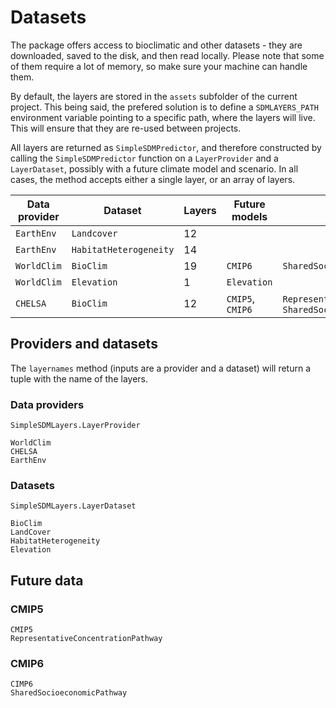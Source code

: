 # Datasets

The package offers access to bioclimatic and other datasets - they are
downloaded, saved to the disk, and then read locally. Please note that some of
them require a lot of memory, so make sure your machine can handle them.

By default, the layers are stored in the `assets` subfolder of the current
project. This being said, the prefered solution is to define a `SDMLAYERS_PATH`
environment variable pointing to a specific path, where the layers will live.
This will ensure that they are re-used between projects.

All layers are returned as `SimpleSDMPredictor`, and therefore constructed by
calling the `SimpleSDMPredictor` function on a `LayerProvider` and a
`LayerDataset`, possibly with a future climate model and scenario. In all cases,
the method accepts either a single layer, or an array of layers.

| Data provider | Dataset                | Layers | Future models    | Future scenarios                                                   |
| ------------- | ---------------------- | ------ | ---------------- | ------------------------------------------------------------------ |
| `EarthEnv`    | `Landcover`            | 12     |                  |                                                                    |
| `EarthEnv`    | `HabitatHeterogeneity` | 14     |                  |                                                                    |
| `WorldClim`   | `BioClim`              | 19     | `CMIP6`          | `SharedSocioeconomicPathway`                                       |
| `WorldClim`   | `Elevation`            | 1      | `Elevation`      |                                                                    |
| `CHELSA`      | `BioClim`              | 12     | `CMIP5`, `CMIP6` | `RepresentativeConcentrationPathway`, `SharedSocioeconomicPathway` |

## Providers and datasets

The `layernames` method (inputs are a provider and a dataset) will return a
tuple with the name of the layers.

### Data providers

```@docs
SimpleSDMLayers.LayerProvider
```

```@docs
WorldClim
CHELSA
EarthEnv
```

### Datasets

```@docs
SimpleSDMLayers.LayerDataset
```

```@docs
BioClim
LandCover
HabitatHeterogeneity
Elevation
```

## Future data

### CMIP5

```@docs
CMIP5
RepresentativeConcentrationPathway
```

### CMIP6

```@docs
CIMP6
SharedSocioeconomicPathway
```
